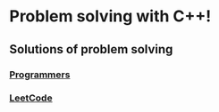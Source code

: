 # Problem solving with C++!

## Solutions of problem solving

### [Programmers](https://school.programmers.co.kr/learn/challenges?order=recent)

### [LeetCode](https://leetcode.com/)
